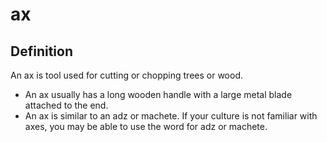 # ax

## Definition

An ax is tool used for cutting or chopping trees or wood. 

* An ax usually has a long wooden handle with a large metal blade attached to the end.
* ​An ax is similar to an adz or machete. If your culture is not familiar with axes, you may be able to use the word for adz or machete.